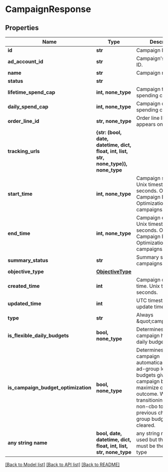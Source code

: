 # CampaignResponse


## Properties
Name | Type | Description | Notes
------------ | ------------- | ------------- | -------------
**id** | **str** | Campaign ID. | [optional] 
**ad_account_id** | **str** | Campaign&#39;s Advertiser ID. | [optional] 
**name** | **str** | Campaign name. | [optional] 
**status** | **str** |  | [optional] 
**lifetime_spend_cap** | **int, none_type** | Campaign total spending cap. | [optional] 
**daily_spend_cap** | **int, none_type** | Campaign daily spending cap. | [optional] 
**order_line_id** | **str, none_type** | Order line ID that appears on the invoice. | [optional] 
**tracking_urls** | **{str: (bool, date, datetime, dict, float, int, list, str, none_type)}, none_type** |  | [optional] 
**start_time** | **int, none_type** | Campaign start time. Unix timestamp in seconds. Only used for Campaign Budget Optimization (CBO) campaigns. | [optional] 
**end_time** | **int, none_type** | Campaign end time. Unix timestamp in seconds. Only used for Campaign Budget Optimization (CBO) campaigns. | [optional] 
**summary_status** | **str** | Summary status for campaigns | [optional] 
**objective_type** | [**ObjectiveType**](ObjectiveType.md) |  | [optional] 
**created_time** | **int** | Campaign creation time. Unix timestamp in seconds. | [optional] 
**updated_time** | **int** | UTC timestamp. Last update time. | [optional] 
**type** | **str** | Always \&quot;campaign\&quot;. | [optional] 
**is_flexible_daily_budgets** | **bool, none_type** | Determines if a campaign has flexible daily budgets setup. | [optional] 
**is_campaign_budget_optimization** | **bool, none_type** | Determines if a campaign automatically generate ad-group level budgets given a campaign budget to maximize campaign outcome. When transitioning from non-cbo to cbo, all previous child ad group budget will be cleared. | [optional] 
**any string name** | **bool, date, datetime, dict, float, int, list, str, none_type** | any string name can be used but the value must be the correct type | [optional]

[[Back to Model list]](../README.md#documentation-for-models) [[Back to API list]](../README.md#documentation-for-api-endpoints) [[Back to README]](../README.md)


